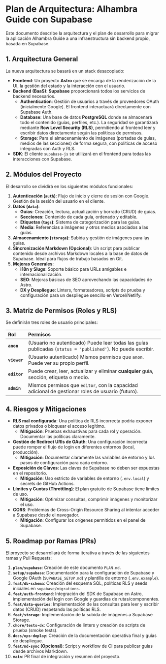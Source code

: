 # Plan de Arquitectura: Alhambra Guide con Supabase

Este documento describe la arquitectura y el plan de desarrollo para migrar la aplicación Alhambra Guide a una infraestructura sin backend propio, basada en Supabase.

## 1. Arquitectura General

La nueva arquitectura se basará en un stack desacoplado:

-   **Frontend**: Un proyecto **Astro** que se encarga de la renderización de la UI, la gestión del estado y la interacción con el usuario.
-   **Backend (BaaS)**: **Supabase** proporcionará todos los servicios de backend necesarios.
    -   **Authentication**: Gestión de usuarios a través de proveedores OAuth (inicialmente Google). El frontend interactuará directamente con Supabase Auth.
    -   **Database**: Una base de datos **PostgreSQL** donde se almacenará todo el contenido (guías, perfiles, etc.). La seguridad se garantizará mediante **Row Level Security (RLS)**, permitiendo al frontend leer y escribir datos directamente según las políticas de permisos.
    -   **Storage**: Para el almacenamiento de imágenes (portadas de guías, medios de las secciones) de forma segura, con políticas de acceso integradas con Auth y RLS.
-   **SDK**: El cliente `supabase-js` se utilizará en el frontend para todas las interacciones con Supabase.

## 2. Módulos del Proyecto

El desarrollo se dividirá en los siguientes módulos funcionales:

1.  **Autenticación (`auth`)**: Flujo de inicio y cierre de sesión con Google. Gestión de la sesión del usuario en el cliente.
2.  **Datos (`data`)**:
    -   **Guías**: Creación, lectura, actualización y borrado (CRUD) de guías.
    -   **Secciones**: Contenido de cada guía, ordenado y editable.
    -   **Etiquetas (`tags`)**: Sistema de categorización para las guías.
    -   **Media**: Referencias a imágenes y otros medios asociados a las guías.
3.  **Almacenamiento (`storage`)**: Subida y gestión de imágenes para las guías.
4.  **Sincronización Markdown (Opcional)**: Un script para publicar contenido desde archivos Markdown locales a la base de datos de Supabase. Ideal para flujos de trabajo basados en Git.
5.  **Mejoras Generales**:
    -   **i18n y Slugs**: Soporte básico para URLs amigables e internacionalización.
    -   **SEO**: Mejoras básicas de SEO aprovechando las capacidades de Astro.
    -   **DX y Despliegue**: Linters, formateadores, scripts de prueba y configuración para un despliegue sencillo en Vercel/Netlify.

## 3. Matriz de Permisos (Roles y RLS)

Se definirán tres roles de usuario principales:

| Rol             | Permisos                                                                                                   |
| :-------------- | :--------------------------------------------------------------------------------------------------------- |
| **`anon`**      | (Usuario no autenticado) Puede leer todas las guías publicadas (`status = 'published'`). No puede escribir. |
| **`viewer`**    | (Usuario autenticado) Mismos permisos que `anon`. Puede ver su propio perfil.                              |
| **`editor`**    | Puede crear, leer, actualizar y eliminar **cualquier** guía, sección, etiqueta o medio.                      |
| **`admin`**     | Mismos permisos que `editor`, con la capacidad adicional de gestionar roles de usuario (futuro).           |

## 4. Riesgos y Mitigaciones

-   **RLS mal configurada**: Una política de RLS incorrecta podría exponer datos privados o bloquear el acceso legítimo.
    -   **Mitigación**: Pruebas exhaustivas para cada rol y operación. Documentar las políticas claramente.
-   **Gestión de Redirect URIs de OAuth**: Una configuración incorrecta puede romper el flujo de login en diferentes entornos (local, producción).
    -   **Mitigación**: Documentar claramente las variables de entorno y los pasos de configuración para cada entorno.
-   **Exposición de Claves**: Las claves de Supabase no deben ser expuestas en el repositorio.
    -   **Mitigación**: Uso estricto de variables de entorno (`.env.local`) y secrets de GitHub Actions.
-   **Límites y Cuotas (Throttling)**: El plan gratuito de Supabase tiene límites de uso.
    -   **Mitigación**: Optimizar consultas, comprimir imágenes y monitorizar el uso.
-   **CORS**: Problemas de Cross-Origin Resource Sharing al intentar acceder a Supabase desde el navegador.
    -   **Mitigación**: Configurar los orígenes permitidos en el panel de Supabase.

## 5. Roadmap por Ramas (PRs)

El proyecto se desarrollará de forma iterativa a través de las siguientes ramas y Pull Requests:

1.  **`plan/supabase`**: Creación de este documento `PLAN.md`.
2.  **`setup/supabase`**: Documentación para la configuración de Supabase y Google OAuth (`SUPABASE_SETUP.md`) y plantilla de entorno (`.env.example`).
3.  **`feat/db-schema`**: Creación del esquema SQL, políticas RLS y seeds iniciales en `supabase/migrations`.
4.  **`feat/auth-frontend`**: Integración del SDK de Supabase en Astro, implementación del login con Google y guardias de rutas/componentes.
5.  **`feat/data-queries`**: Implementación de las consultas para leer y escribir datos (CRUD) respetando las políticas RLS.
6.  **`feat/storage`**: Implementación de la subida de imágenes a Supabase Storage.
7.  **`chore/tests-dx`**: Configuración de linters y creación de scripts de prueba (smoke tests).
8.  **`docs/ops-deploy`**: Creación de la documentación operativa final y guías de despliegue.
9.  **`feat/md-sync` (Opcional)**: Script y workflow de CI para publicar guías desde archivos Markdown.
10. **`main`**: PR final de integración y resumen del proyecto.
